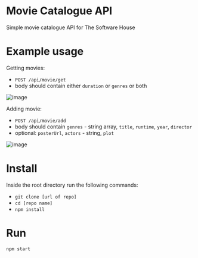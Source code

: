 # Movie Catalogue API
Simple movie catalogue API for The Software House

# Example usage
Getting movies:
* `POST /api/movie/get`
* body should contain either `duration` or `genres` or both

![image](https://user-images.githubusercontent.com/13303797/121419235-07d54380-c96c-11eb-8f55-cb51fdc82374.png)


Adding movie:
* `POST /api/movie/add`
* body should contain `genres` - string array, `title`, `runtime`, `year`, `director`
* optional: `posterUrl`, `actors` - string, `plot`

![image](https://user-images.githubusercontent.com/13303797/121419096-e5432a80-c96b-11eb-8776-4052216224b0.png)



# Install
Inside the root directory run the following commands:
* `git clone [url of repo]`
* `cd [repo name]`
* `npm install `

# Run
```
npm start
```
